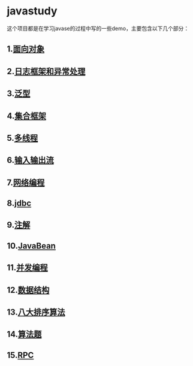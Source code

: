 # javastudy
这个项目都是在学习javase的过程中写的一些demo，主要包含以下几个部分：

## 1.[面向对象](https://github.com/sunwhut/javastudy/tree/master/javastudy/src/oo)

## 2.[日志框架和异常处理](https://github.com/sunwhut/javastudy/tree/master/javastudy/src/log)

## 3.[泛型](https://github.com/sunwhut/javastudy/tree/master/javastudy/src/generic)

## 4.[集合框架](https://github.com/sunwhut/javastudy/tree/master/javastudy/src/collection)

## 5.[多线程](https://github.com/sunwhut/javastudy/tree/master/javastudy/src/multithread)

## 6.[输入输出流](https://github.com/sunwhut/javastudy/tree/master/javastudy/src/iostream)

## 7.[网络编程](https://github.com/sunwhut/javastudy/tree/master/javastudy/src/networking)

## 8.[jdbc](https://github.com/sunwhut/javastudy/tree/master/javastudy/src/jdbc)

## 9.[注解](https://github.com/sunwhut/javastudy/tree/master/javastudy/src/annotation)

## 10.[JavaBean](https://github.com/sunwhut/javastudy/tree/master/javastudy/src/javabean)

## 11.[并发编程](https://github.com/sunwhut/javastudy/tree/master/javastudy/src/concurrent)

## 12.[数据结构](https://github.com/sunwhut/javastudy/tree/master/javastudy/src/datastructure)

## 13.[八大排序算法](https://github.com/sunwhut/javastudy/tree/master/javastudy/src/sortalgorithm)

## 14.[算法题](https://github.com/sunwhut/javastudy/tree/master/javastudy/src/codingproblem)

## 15.[RPC](https://github.com/sunwhut/javastudy/tree/master/javastudy/src/rpc)